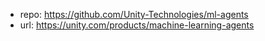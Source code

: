 
- repo: https://github.com/Unity-Technologies/ml-agents
- url: https://unity.com/products/machine-learning-agents